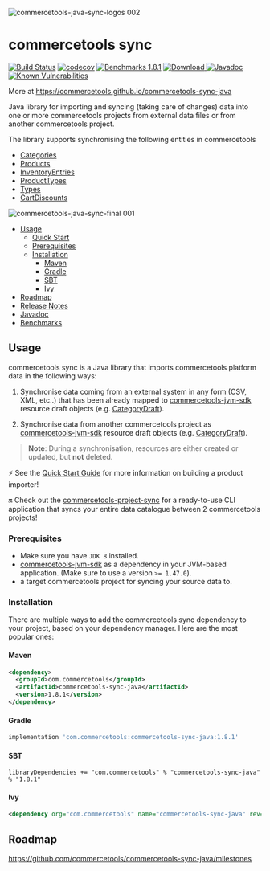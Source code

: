 ![commercetools-java-sync-logos 002](https://user-images.githubusercontent.com/9512131/31182587-90d47f0a-a924-11e7-9716-66e6bec7f79b.png)
# commercetools sync
[![Build Status](https://travis-ci.org/commercetools/commercetools-sync-java.svg?branch=master)](https://travis-ci.org/commercetools/commercetools-sync-java)
[![codecov](https://codecov.io/gh/commercetools/commercetools-sync-java/branch/master/graph/badge.svg)](https://codecov.io/gh/commercetools/commercetools-sync-java)
[![Benchmarks 1.8.1](https://img.shields.io/badge/Benchmarks-1.8.1-orange.svg)](https://commercetools.github.io/commercetools-sync-java/benchmarks/)
[![Download](https://api.bintray.com/packages/commercetools/maven/commercetools-sync-java/images/download.svg) ](https://bintray.com/commercetools/maven/commercetools-sync-java/_latestVersion)
[![Javadoc](http://javadoc-badge.appspot.com/com.commercetools/commercetools-sync-java.svg?label=Javadoc)](https://commercetools.github.io/commercetools-sync-java/v/1.8.1/)
[![Known Vulnerabilities](https://snyk.io/test/github/commercetools/commercetools-sync-java/4b2e26113d591bda158217c5dc1cf80a88665646/badge.svg)](https://snyk.io/test/github/commercetools/commercetools-sync-java/4b2e26113d591bda158217c5dc1cf80a88665646)

More at https://commercetools.github.io/commercetools-sync-java
 
Java library for importing and syncing (taking care of changes) data into one or more commercetools projects from external data files or from another commercetools project.

The library supports synchronising the following entities in commercetools
    
 - [Categories](/docs/usage/CATEGORY_SYNC.md)
 - [Products](/docs/usage/PRODUCT_SYNC.md)
 - [InventoryEntries](/docs/usage/INVENTORY_SYNC.md)
 - [ProductTypes](/docs/usage/PRODUCT_TYPE_SYNC.md)
 - [Types](/docs/usage/TYPE_SYNC.md)
 - [CartDiscounts](/docs/usage/CART_DISCOUNT_SYNC.md)

![commercetools-java-sync-final 001](https://user-images.githubusercontent.com/9512131/31230702-0f2255a6-a9e5-11e7-9412-04ed52641dde.png)
<!-- START doctoc generated TOC please keep comment here to allow auto update -->
<!-- DON'T EDIT THIS SECTION, INSTEAD RE-RUN doctoc TO UPDATE -->

- [Usage](#usage)
  - [Quick Start](/docs/usage/QUICK_START.md)
  - [Prerequisites](#prerequisites)
  - [Installation](#installation)
    - [Maven](#maven)
    - [Gradle](#gradle)
    - [SBT](#sbt)
    - [Ivy](#ivy)
- [Roadmap](#roadmap)
- [Release Notes](/docs/RELEASE_NOTES.md)
- [Javadoc](https://commercetools.github.io/commercetools-sync-java/v/1.8.1/)
- [Benchmarks](https://commercetools.github.io/commercetools-sync-java/benchmarks/)

<!-- END doctoc generated TOC please keep comment here to allow auto update -->
## Usage

commercetools sync is a Java library that imports commercetools platform data in the following ways:

1. Synchronise data coming from an external system in any form (CSV, XML, etc..) that has been already mapped to 
[commercetools-jvm-sdk](https://github.com/commercetools/commercetools-jvm-sdk) resource draft objects 
(e.g. [CategoryDraft](https://github.com/commercetools/commercetools-jvm-sdk/blob/master/commercetools-models/src/main/java/io/sphere/sdk/categories/CategoryDraft.java)).

2. Synchronise data from another commercetools project as 
[commercetools-jvm-sdk](https://github.com/commercetools/commercetools-jvm-sdk) resource draft objects 
(e.g. [CategoryDraft](https://github.com/commercetools/commercetools-jvm-sdk/blob/master/commercetools-models/src/main/java/io/sphere/sdk/categories/CategoryDraft.java)).


> **Note**: During a synchronisation, resources are either created or updated, but **not** deleted.

⚡ See the [Quick Start Guide](/docs/usage/QUICK_START.md) for more information on building a product importer!

🔛 Check out the [commercetools-project-sync](https://github.com/commercetools/commercetools-project-sync) for a ready-to-use CLI application that syncs your entire data catalogue between 2 commercetools projects!

### Prerequisites
 
 - Make sure you have `JDK 8` installed.
 - [commercetools-jvm-sdk](https://github.com/commercetools/commercetools-jvm-sdk) as a dependency in your JVM-based 
  application. (Make sure to use a version `>= 1.47.0`).
 - a target commercetools project for syncing your source data to.


### Installation

There are multiple ways to add the commercetools sync dependency to your project, based on your dependency manager. 
Here are the most popular ones:

#### Maven 

````xml
<dependency>
  <groupId>com.commercetools</groupId>
  <artifactId>commercetools-sync-java</artifactId>
  <version>1.8.1</version>
</dependency>
````

#### Gradle

````groovy
implementation 'com.commercetools:commercetools-sync-java:1.8.1'
````

#### SBT 

````
libraryDependencies += "com.commercetools" % "commercetools-sync-java" % "1.8.1"
````

#### Ivy 

````xml
<dependency org="com.commercetools" name="commercetools-sync-java" rev="1.8.1"/>
````


## Roadmap
https://github.com/commercetools/commercetools-sync-java/milestones
